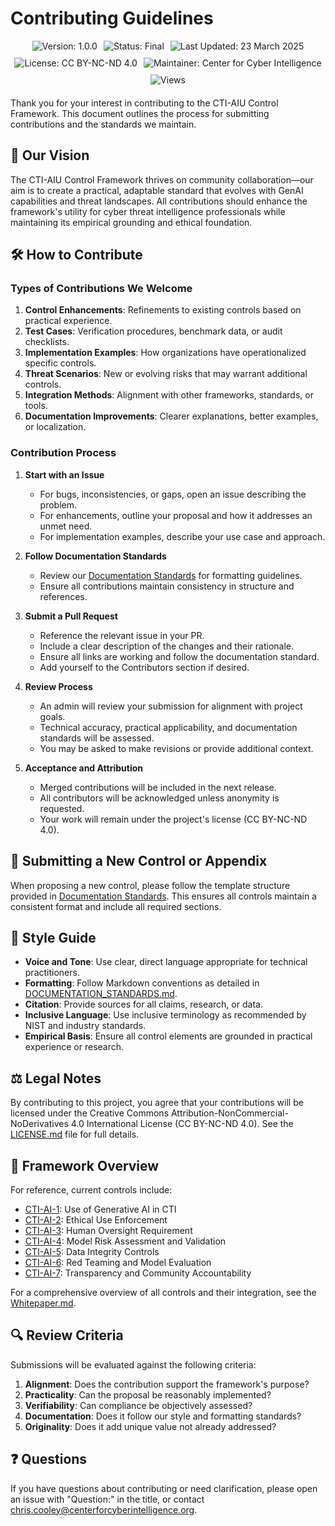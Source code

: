 # Contributing Guidelines

<div align="center" style="display: flex; flex-wrap: wrap; justify-content: center; gap: 10px; margin-bottom: 20px;">
  <img src="https://img.shields.io/badge/Version-1.0.0-blue.svg" alt="Version: 1.0.0" />
  <img src="https://img.shields.io/badge/Status-Final-purple.svg" alt="Status: Final" />
  <img src="https://img.shields.io/badge/Last_Updated-23_March_2025-teal.svg" alt="Last Updated: 23 March 2025" />
  <img src="https://img.shields.io/badge/License-CC_BY--NC--ND_4.0-lightgrey.svg" alt="License: CC BY-NC-ND 4.0" />
  <img src="https://img.shields.io/badge/Maintainer-Center_for_Cyber_Intelligence-darkblue.svg" alt="Maintainer: Center for Cyber Intelligence" />
  <img src="https://hits.sh/github.com/centerforcyberintelligence/CTI-AIU.svg?label=Views&color=6e5494" alt="Views" />
</div>


Thank you for your interest in contributing to the CTI-AIU Control Framework. This document outlines the process for submitting contributions and the standards we maintain.

## 🌟 Our Vision

The CTI-AIU Control Framework thrives on community collaboration—our aim is to create a practical, adaptable standard that evolves with GenAI capabilities and threat landscapes. All contributions should enhance the framework's utility for cyber threat intelligence professionals while maintaining its empirical grounding and ethical foundation.

## 🛠️ How to Contribute

### Types of Contributions We Welcome

1. **Control Enhancements**: Refinements to existing controls based on practical experience.
2. **Test Cases**: Verification procedures, benchmark data, or audit checklists.
3. **Implementation Examples**: How organizations have operationalized specific controls.
4. **Threat Scenarios**: New or evolving risks that may warrant additional controls.
5. **Integration Methods**: Alignment with other frameworks, standards, or tools.
6. **Documentation Improvements**: Clearer explanations, better examples, or localization.

### Contribution Process

1. **Start with an Issue**
   - For bugs, inconsistencies, or gaps, open an issue describing the problem.
   - For enhancements, outline your proposal and how it addresses an unmet need.
   - For implementation examples, describe your use case and approach.

2. **Follow Documentation Standards**
   - Review our [Documentation Standards](./DOCUMENTATION_STANDARDS.md) for formatting guidelines.
   - Ensure all contributions maintain consistency in structure and references.

3. **Submit a Pull Request**
   - Reference the relevant issue in your PR.
   - Include a clear description of the changes and their rationale.
   - Ensure all links are working and follow the documentation standard.
   - Add yourself to the Contributors section if desired.

4. **Review Process**
   - An admin will review your submission for alignment with project goals.
   - Technical accuracy, practical applicability, and documentation standards will be assessed.
   - You may be asked to make revisions or provide additional context.

5. **Acceptance and Attribution**
   - Merged contributions will be included in the next release.
   - All contributors will be acknowledged unless anonymity is requested.
   - Your work will remain under the project's license (CC BY-NC-ND 4.0).

## 📄 Submitting a New Control or Appendix

When proposing a new control, please follow the template structure provided in [Documentation Standards](./DOCUMENTATION_STANDARDS.md#control-document-template). This ensures all controls maintain a consistent format and include all required sections.

## 📝 Style Guide

- **Voice and Tone**: Use clear, direct language appropriate for technical practitioners.
- **Formatting**: Follow Markdown conventions as detailed in [DOCUMENTATION_STANDARDS.md](./DOCUMENTATION_STANDARDS.md).
- **Citation**: Provide sources for all claims, research, or data.
- **Inclusive Language**: Use inclusive terminology as recommended by NIST and industry standards.
- **Empirical Basis**: Ensure all control elements are grounded in practical experience or research.

## ⚖️ Legal Notes

By contributing to this project, you agree that your contributions will be licensed under the Creative Commons Attribution-NonCommercial-NoDerivatives 4.0 International License (CC BY-NC-ND 4.0). See the [LICENSE.md](./LICENSE.md) file for full details.

## 🧩 Framework Overview

For reference, current controls include:

- [CTI-AI-1](./CTI-AI-1.md): Use of Generative AI in CTI
- [CTI-AI-2](./CTI-AI-2.md): Ethical Use Enforcement
- [CTI-AI-3](./CTI-AI-3.md): Human Oversight Requirement
- [CTI-AI-4](./CTI-AI-4.md): Model Risk Assessment and Validation
- [CTI-AI-5](./CTI-AI-5.md): Data Integrity Controls
- [CTI-AI-6](./CTI-AI-6.md): Red Teaming and Model Evaluation
- [CTI-AI-7](./CTI-AI-7.md): Transparency and Community Accountability

For a comprehensive overview of all controls and their integration, see the [Whitepaper.md](./Whitepaper.md).

## 🔍 Review Criteria

Submissions will be evaluated against the following criteria:

1. **Alignment**: Does the contribution support the framework's purpose?
2. **Practicality**: Can the proposal be reasonably implemented?
3. **Verifiability**: Can compliance be objectively assessed?
4. **Documentation**: Does it follow our style and formatting standards?
5. **Originality**: Does it add unique value not already addressed?

## ❓ Questions

If you have questions about contributing or need clarification, please open an issue with "Question:" in the title, or contact chris.cooley@centerforcyberintelligence.org.